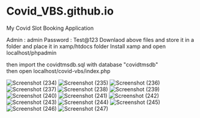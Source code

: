# Covid_VBS.github.io
My Covid Slot Booking Application


Admin : admin
Password : Test@123
Downlaod above files and store it in a folder and place it in xamp/htdocs  folder
                                                                                                                                             Install xamp and open localhost/phpadmin
                                                                                                                                             
                                                                                                                                             
then import the covidtmsdb.sql with database "covidtmsdb"                                            
then open localhost/covid-vbs/index.php

![Screenshot (234)](https://github.com/shubhamsingh9554/Covid_VBS.github.io/assets/87975363/0cbe1a0a-37f6-4bdb-b129-5a6c04003fe0)
![Screenshot (235)](https://github.com/shubhamsingh9554/Covid_VBS.github.io/assets/87975363/4c79aa26-f726-4948-b769-4359add30c42)
![Screenshot (236)](https://github.com/shubhamsingh9554/Covid_VBS.github.io/assets/87975363/6ddc47ed-c682-426d-807f-310ebf54d2e4)
![Screenshot (237)](https://github.com/shubhamsingh9554/Covid_VBS.github.io/assets/87975363/53a4874f-9e14-4e44-8290-a188a704144d)
![Screenshot (238)](https://github.com/shubhamsingh9554/Covid_VBS.github.io/assets/87975363/cf0a645e-2f3f-4185-acbc-6fd5e8839f91)
![Screenshot (239)](https://github.com/shubhamsingh9554/Covid_VBS.github.io/assets/87975363/1ea288d7-0ea8-471e-95c1-d4c2b417edc1)
![Screenshot (240)](https://github.com/shubhamsingh9554/Covid_VBS.github.io/assets/87975363/39b58f7c-066d-4ec4-b8f0-3e4082ff0be7)
![Screenshot (241)](https://github.com/shubhamsingh9554/Covid_VBS.github.io/assets/87975363/c25cfcf6-b633-4f01-9186-eb0d254d5d25)
![Screenshot (242)](https://github.com/shubhamsingh9554/Covid_VBS.github.io/assets/87975363/5eebc98b-fb64-43ed-81ff-37b73634e968)
![Screenshot (243)](https://github.com/shubhamsingh9554/Covid_VBS.github.io/assets/87975363/61cafd7c-6fdf-4e24-97bc-46569c8ddbe9)
![Screenshot (244)](https://github.com/shubhamsingh9554/Covid_VBS.github.io/assets/87975363/bb002088-0d94-4856-a005-55f9cacbb9aa)
![Screenshot (245)](https://github.com/shubhamsingh9554/Covid_VBS.github.io/assets/87975363/65195f73-0c5a-492f-bfea-b9e3715d950b)
![Screenshot (246)](https://github.com/shubhamsingh9554/Covid_VBS.github.io/assets/87975363/f34ea8a1-8667-4c16-b9fa-0f367910d038)
![Screenshot (247)](https://github.com/shubhamsingh9554/Covid_VBS.github.io/assets/87975363/1c95fb62-c722-40be-bbe9-4e2a36226190)
